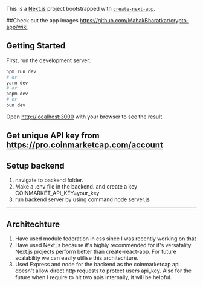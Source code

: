This is a [Next.js](https://nextjs.org/) project bootstrapped with [`create-next-app`](https://github.com/vercel/next.js/tree/canary/packages/create-next-app).

##Check out the app images 
https://github.com/MahakBharatkar/crypto-app/wiki
## Getting Started

First, run the development server:

```bash
npm run dev
# or
yarn dev
# or
pnpm dev
# or
bun dev
```

Open [http://localhost:3000](http://localhost:3000) with your browser to see the result.


## Get unique API key from https://pro.coinmarketcap.com/account
## Setup backend
1. navigate to backend folder. 
2. Make a .env file in the backend. and create a key COINMARKET_API_KEY=your_key
3. run backend server by using command 
        node server.js

***********

## Architechture
1. Have used module federation in css since I was recently working on that
2. Have used Next.js because it's highly recommended for it's versatality. Next.js projects perform better than create-react-app. For future scalability we can easily utilise this architechture.
3. Used Express and node for the backend as the coinmarketcap api doesn't allow direct http requests to protect users api_key. Also for the future when I require to hit two apis internally, it will be helpful.






